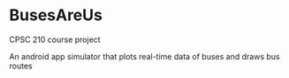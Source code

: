 # BusesAreUs
CPSC 210 course project

An android app simulator that plots real-time data of buses and draws bus routes
